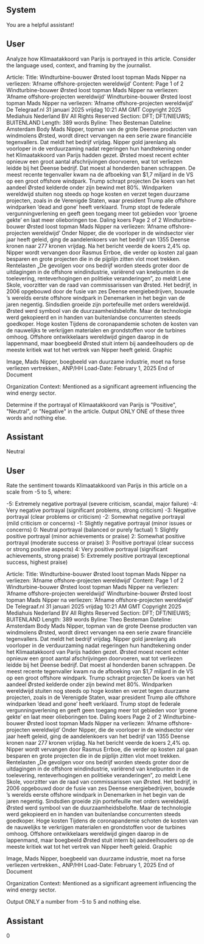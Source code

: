 ## System

You are a helpful assistant!

## User


Analyze how Klimaatakkoord van Parijs is portrayed in this article. Consider the language used, context, and framing by the journalist.

Article:
Title: Windturbine-bouwer Ørsted loost topman Mads Nipper na verliezen: ’Afname offshore-projecten wereldwijd’
Content: Page 1 of 2
Windturbine-bouwer Ørsted loost topman Mads Nipper na verliezen: ’Afname offshore-projecten wereldwijd’
Windturbine-bouwer Ørsted loost topman Mads Nipper na verliezen: 
’Afname offshore-projecten wereldwijd’
De Telegraaf.nl
31 januari 2025 vrijdag 10:21 AM GMT
Copyright 2025 Mediahuis Nederland BV All Rights Reserved
Section: DFT; DFT/NIEUWS; BUITENLAND
Length: 389 words
Byline: Theo Besteman
Dateline: Amsterdam 
Body
Mads Nipper, topman van de grote Deense producten van windmolens Ørsted, wordt direct vervangen na een 
serie zware financiële tegenvallers.
Dat meldt het bedrijf vrijdag. Nipper gold jarenlang als voorloper in de verduurzaming nadat regeringen hun 
handtekening onder het Klimaatakkoord van Parijs hadden gezet.
Ørsted moest recent echter opnieuw een groot aantal afschrijvingen doorvoeren, wat tot verliezen leidde bij het 
Deense bedrijf. Dat moest al honderden banen schrappen. De meest recente tegenvaller kwam na de afboeking 
van $1,7 miljard in de VS op een groot offshore windpark.
Trump schrapt projecten
De koers van het aandeel Ørsted kelderde onder zijn bewind met 80%.
Windparken wereldwijd stuiten nog steeds op hoge kosten en verzet tegen duurzame projecten, zoals in de 
Verenigde Staten, waar president Trump alle offshore windparken ’dead and gone’ heeft verklaard.
Trump stopt de federale vergunningverlening en geeft geen toegang meer tot gebieden voor ’groene gekte’ en laat 
meer olieboringen toe.
Daling koers
Page 2 of 2
Windturbine-bouwer Ørsted loost topman Mads Nipper na verliezen: ’Afname offshore-projecten wereldwijd’
Onder Nipper, die de voorloper in de windsector vier jaar heeft geleid, ging de aandelenkoers van het bedrijf van 
1355 Deense kronen naar 277 kronen vrijdag. Na het bericht veerde de koers 2,4% op.
Nipper wordt vervangen door Rasmus Errboe, die verder op kosten zal gaan besparen en grote projecten die in de 
pijplijn zitten vlot moet trekken.
Rentelasten
„De gevolgen voor ons bedrijf worden steeds groter door de uitdagingen in de offshore windindustrie, variërend van 
knelpunten in de toelevering, renteverhogingen en politieke veranderingen”, zo meldt Lene Skole, voorzitter van de 
raad van commissarissen van Ørsted.
Het bedrijf, in 2006 opgebouwd door de fusie van zes Deense energiebedrijven, bouwde ’s werelds eerste offshore 
windpark in Denemarken in het begin van de jaren negentig. Sindsdien groeide zijn portefeuille met orders 
wereldwijd.
Ørsted werd symbool van de duurzaamheidsbelofte. Maar de technologie werd gekopieerd en in handen van 
buitenlandse concurrenten steeds goedkoper.
Hoge kosten
Tijdens de coronapandemie schoten de kosten van de nauwelijks te verkrijgen materialen en grondstoffen voor de 
turbines omhoog. Offshore ontwikkelaars wereldwijd gingen daarop in de lappenmand, maar boegbeeld Ørsted 
stuit intern bij aandeelhouders op de meeste kritiek wat tot het vertrek van Nipper heeft geleid.
Graphic
 
Image, Mads Nipper, boegbeeld van duurzame industrie, moet na forse verliezen vertrekken., ANP/HH
Load-Date: February 1, 2025
End of Document

Organization Context: Mentioned as a significant agreement influencing the wind energy sector.

Determine if the portrayal of Klimaatakkoord van Parijs is "Positive", "Neutral", or "Negative" in the article.
Output ONLY ONE of these three words and nothing else.


## Assistant

Neutral

## User


Rate the sentiment towards Klimaatakkoord van Parijs in this article on a scale from -5 to 5, where:

-5: Extremely negative portrayal (severe criticism, scandal, major failure)
-4: Very negative portrayal (significant problems, strong criticism)
-3: Negative portrayal (clear problems or criticism)
-2: Somewhat negative portrayal (mild criticism or concerns)
-1: Slightly negative portrayal (minor issues or concerns)
0: Neutral portrayal (balanced or purely factual)
1: Slightly positive portrayal (minor achievements or praise)
2: Somewhat positive portrayal (moderate success or praise)
3: Positive portrayal (clear success or strong positive aspects)
4: Very positive portrayal (significant achievements, strong praise)
5: Extremely positive portrayal (exceptional success, highest praise)

Article:
Title: Windturbine-bouwer Ørsted loost topman Mads Nipper na verliezen: ’Afname offshore-projecten wereldwijd’
Content: Page 1 of 2
Windturbine-bouwer Ørsted loost topman Mads Nipper na verliezen: ’Afname offshore-projecten wereldwijd’
Windturbine-bouwer Ørsted loost topman Mads Nipper na verliezen: 
’Afname offshore-projecten wereldwijd’
De Telegraaf.nl
31 januari 2025 vrijdag 10:21 AM GMT
Copyright 2025 Mediahuis Nederland BV All Rights Reserved
Section: DFT; DFT/NIEUWS; BUITENLAND
Length: 389 words
Byline: Theo Besteman
Dateline: Amsterdam 
Body
Mads Nipper, topman van de grote Deense producten van windmolens Ørsted, wordt direct vervangen na een 
serie zware financiële tegenvallers.
Dat meldt het bedrijf vrijdag. Nipper gold jarenlang als voorloper in de verduurzaming nadat regeringen hun 
handtekening onder het Klimaatakkoord van Parijs hadden gezet.
Ørsted moest recent echter opnieuw een groot aantal afschrijvingen doorvoeren, wat tot verliezen leidde bij het 
Deense bedrijf. Dat moest al honderden banen schrappen. De meest recente tegenvaller kwam na de afboeking 
van $1,7 miljard in de VS op een groot offshore windpark.
Trump schrapt projecten
De koers van het aandeel Ørsted kelderde onder zijn bewind met 80%.
Windparken wereldwijd stuiten nog steeds op hoge kosten en verzet tegen duurzame projecten, zoals in de 
Verenigde Staten, waar president Trump alle offshore windparken ’dead and gone’ heeft verklaard.
Trump stopt de federale vergunningverlening en geeft geen toegang meer tot gebieden voor ’groene gekte’ en laat 
meer olieboringen toe.
Daling koers
Page 2 of 2
Windturbine-bouwer Ørsted loost topman Mads Nipper na verliezen: ’Afname offshore-projecten wereldwijd’
Onder Nipper, die de voorloper in de windsector vier jaar heeft geleid, ging de aandelenkoers van het bedrijf van 
1355 Deense kronen naar 277 kronen vrijdag. Na het bericht veerde de koers 2,4% op.
Nipper wordt vervangen door Rasmus Errboe, die verder op kosten zal gaan besparen en grote projecten die in de 
pijplijn zitten vlot moet trekken.
Rentelasten
„De gevolgen voor ons bedrijf worden steeds groter door de uitdagingen in de offshore windindustrie, variërend van 
knelpunten in de toelevering, renteverhogingen en politieke veranderingen”, zo meldt Lene Skole, voorzitter van de 
raad van commissarissen van Ørsted.
Het bedrijf, in 2006 opgebouwd door de fusie van zes Deense energiebedrijven, bouwde ’s werelds eerste offshore 
windpark in Denemarken in het begin van de jaren negentig. Sindsdien groeide zijn portefeuille met orders 
wereldwijd.
Ørsted werd symbool van de duurzaamheidsbelofte. Maar de technologie werd gekopieerd en in handen van 
buitenlandse concurrenten steeds goedkoper.
Hoge kosten
Tijdens de coronapandemie schoten de kosten van de nauwelijks te verkrijgen materialen en grondstoffen voor de 
turbines omhoog. Offshore ontwikkelaars wereldwijd gingen daarop in de lappenmand, maar boegbeeld Ørsted 
stuit intern bij aandeelhouders op de meeste kritiek wat tot het vertrek van Nipper heeft geleid.
Graphic
 
Image, Mads Nipper, boegbeeld van duurzame industrie, moet na forse verliezen vertrekken., ANP/HH
Load-Date: February 1, 2025
End of Document

Organization Context: Mentioned as a significant agreement influencing the wind energy sector.

Output ONLY a number from -5 to 5 and nothing else.


## Assistant

0

